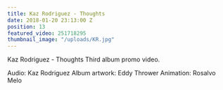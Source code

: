 ```yaml
---
title: Kaz Rodriguez - Thoughts
date: 2018-01-20 23:13:00 Z
position: 13
featured_video: 251718295
thumbnail_image: "/uploads/KR.jpg"
---
```


Kaz Rodriguez - Thoughts
Third album promo video.
 
Audio: Kaz Rodriguez
Album artwork: Eddy Thrower
Animation: Rosalvo Melo